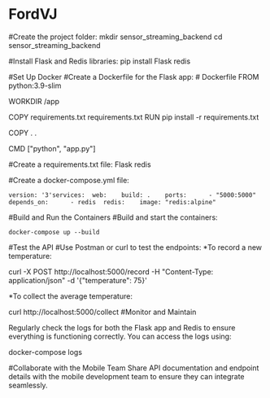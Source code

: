 # FordVJ
  #Create the project folder:
    mkdir sensor_streaming_backend
    cd sensor_streaming_backend

  #Install Flask and Redis libraries:
    pip install Flask redis

#Set Up Docker
  #Create a Dockerfile for the Flask app:
    # Dockerfile
FROM python:3.9-slim

WORKDIR /app

COPY requirements.txt requirements.txt
RUN pip install -r requirements.txt

COPY . .

CMD ["python", "app.py"]

#Create a requirements.txt file:
  Flask
  redis

#Create a docker-compose.yml file:

    version: '3'services:  web:    build: .    ports:      - "5000:5000"    depends_on:      - redis  redis:    image: "redis:alpine"

#Build and Run the Containers
  #Build and start the containers:

    docker-compose up --build
#Test the API
  #Use Postman or curl to test the endpoints:
  *To record a new temperature:

  curl -X POST http://localhost:5000/record -H "Content-Type: application/json" -d '{"temperature": 75}'

  *To collect the average temperature:

  curl http://localhost:5000/collect
#Monitor and Maintain

  Regularly check the logs for both the Flask app and Redis to ensure everything is functioning correctly. You can access the logs using:

  docker-compose logs

#Collaborate with the Mobile Team
  Share API documentation and endpoint details with the mobile development team to ensure they can integrate seamlessly.


  
